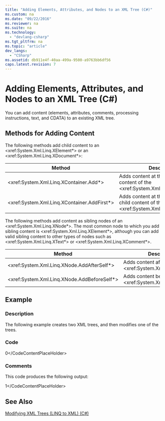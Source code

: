 ```yaml
---
title: "Adding Elements, Attributes, and Nodes to an XML Tree (C#)"
ms.custom: na
ms.date: "09/22/2016"
ms.reviewer: na
ms.suite: na
ms.technology: 
  - "devlang-csharp"
ms.tgt_pltfrm: na
ms.topic: "article"
dev_langs: 
  - "CSharp"
ms.assetid: db911e4f-40aa-499a-9500-a9763bb6df56
caps.latest.revision: 7
---
```

# Adding Elements, Attributes, and Nodes to an XML Tree (C#)
You can add content (elements, attributes, comments, processing instructions, text, and CDATA) to an existing XML tree.  
  
## Methods for Adding Content  
 The following methods add child content to an \<xref:System.Xml.Linq.XElement*> or an \<xref:System.Xml.Linq.XDocument*>:  
  
|Method|Description|  
|------------|-----------------|  
|\<xref:System.Xml.Linq.XContainer.Add*>|Adds content at the end of the child content of the \<xref:System.Xml.Linq.XContainer*>.|  
|\<xref:System.Xml.Linq.XContainer.AddFirst*>|Adds content at the beginning of the child content of the \<xref:System.Xml.Linq.XContainer*>.|  
  
 The following methods add content as sibling nodes of an \<xref:System.Xml.Linq.XNode*>. The most common node to which you add sibling content is \<xref:System.Xml.Linq.XElement*>, although you can add valid sibling content to other types of nodes such as \<xref:System.Xml.Linq.XText*> or \<xref:System.Xml.Linq.XComment*>.  
  
|Method|Description|  
|------------|-----------------|  
|\<xref:System.Xml.Linq.XNode.AddAfterSelf*>|Adds content after the \<xref:System.Xml.Linq.XNode*>.|  
|\<xref:System.Xml.Linq.XNode.AddBeforeSelf*>|Adds content before the \<xref:System.Xml.Linq.XNode*>.|  
  
## Example  
  
### Description  
 The following example creates two XML trees, and then modifies one of the trees.  
  
### Code  
  
<CodeContentPlaceHolder>0\</CodeContentPlaceHolder>  
### Comments  
 This code produces the following output:  
  
<CodeContentPlaceHolder>1\</CodeContentPlaceHolder>  
## See Also  
 [Modifying XML Trees (LINQ to XML) (C#)](../vs140/modifying-xml-trees--linq-to-xml---csharp-.md)